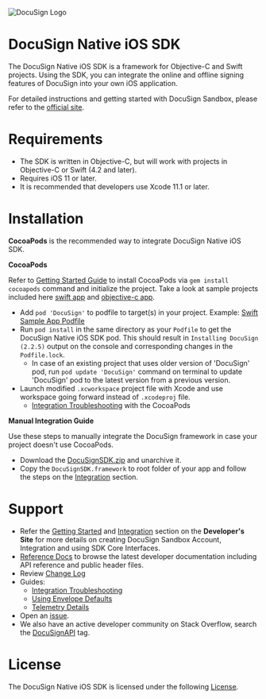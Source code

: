 ![DocuSign Logo](images/docusign.svg)
# DocuSign Native iOS SDK

The DocuSign Native iOS SDK is a framework for Objective-C and Swift projects. Using the SDK, you can integrate the online and offline signing features of DocuSign into your own iOS application.

For detailed instructions and getting started with DocuSign Sandbox, please refer to the [official site](https://developers.docusign.com/ios_sdk/).

Requirements
============
- The SDK is written in Objective-C, but will work with projects in Objective-C or Swift (4.2 and later).
- Requires iOS 11 or later.
- It is recommended that developers use Xcode 11.1 or later.

Installation
=============

**CocoaPods** is the recommended way to integrate DocuSign Native iOS SDK. 

**CocoaPods**

Refer to [Getting Started Guide](https://guides.cocoapods.org/using/getting-started.html) to install CocoaPods via `gem install cocoapods` command and initialize the project. Take a look at sample projects included here [swift app](docusign-sdk-sample-swift/) and [objective-c app](docusign-sdk-sample-objc/).

* Add `pod 'DocuSign'` to podfile to target(s) in your project. Example: [Swift Sample App Podfile](docusign-sdk-sample-swift/Podfile)
* Run `pod install` in the same directory as your `Podfile` to get the DocuSign Native iOS SDK pod. This should result in `Installing DocuSign (2.2.5)` output on the console and corresponding changes in the `Podfile.lock`.
  * In case of an existing project that uses older version of 'DocuSign' pod, run `pod update 'DocuSign'` command on terminal to update 'DocuSign' pod to the latest version from a previous version.
* Launch modified `.xcworkspace` project file with Xcode and use workspace going forward instead of `.xcodeproj` file.
  * [Integration Troubleshooting](support-files/Integration-Troubleshooting.md) with the CocoaPods


**Manual Integration Guide**

Use these steps to manually integrate the DocuSign framework in case your project doesn't use CocoaPods.

* Download the [DocuSignSDK.zip](DocuSignSDK.zip) and unarchive it. 
* Copy the `DocuSignSDK.framework` to root folder of your app and follow the steps on the [Integration](https://developers.docusign.com/ios_sdk/developer.html) section.


Support
===========

* Refer the [Getting Started](https://developers.docusign.com/ios_sdk/developer.html) and [Integration](https://developers.docusign.com/ios_sdk/developer.html) section on the **Developer's Site** for more details on creating DocuSign Sandbox Account, Integration and using SDK Core Interfaces.
* [Reference Docs](https://developers.docusign.com/ios_sdk/refdocs/html/annotated.html) to browse the latest developer documentation including API reference and public header files.
* Review [Change Log](CHANGELOG.md)
* Guides: 
  * [Integration Troubleshooting](support-files/Integration-Troubleshooting.md)
  * [Using Envelope Defaults](Using-Envelope-Defaults.md)
  * [Telemetry Details](support-files/Telemetry-Details.md)  
* Open an [issue](https://github.com/docusign/native-ios-sdk/issues).
* We also have an active developer community on Stack Overflow, search the [DocuSignAPI](http://stackoverflow.com/questions/tagged/docusignapi) tag.

License
=======

The DocuSign Native iOS SDK is licensed under the following [License](LICENSE.docx).
